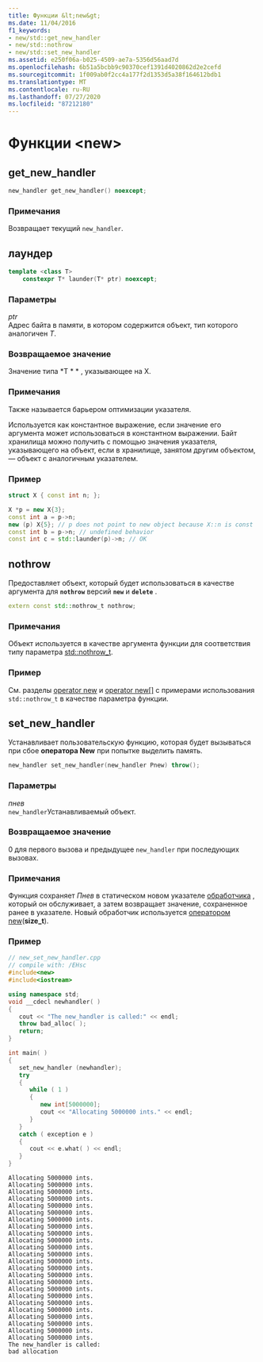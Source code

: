 ```yaml
---
title: Функции &lt;new&gt;
ms.date: 11/04/2016
f1_keywords:
- new/std::get_new_handler
- new/std::nothrow
- new/std::set_new_handler
ms.assetid: e250f06a-b025-4509-ae7a-5356d56aad7d
ms.openlocfilehash: 6b51a5bcbb9c90370cef1391d4020862d2e2cefd
ms.sourcegitcommit: 1f009ab0f2cc4a177f2d1353d5a38f164612bdb1
ms.translationtype: MT
ms.contentlocale: ru-RU
ms.lasthandoff: 07/27/2020
ms.locfileid: "87212180"
---
```

# <a name="ltnewgt-functions"></a>Функции &lt;new&gt;

## <a name="get_new_handler"></a><a name="get_new_handler"></a>get_new_handler

```cpp
new_handler get_new_handler() noexcept;
```

### <a name="remarks"></a>Примечания

Возвращает текущий `new_handler`.

## <a name="launder"></a><a name="launder"></a>лаундер

```cpp
template <class T>
    constexpr T* launder(T* ptr) noexcept;
```

### <a name="parameters"></a>Параметры

*ptr*\
Адрес байта в памяти, в котором содержится объект, тип которого аналогичен *T*.

### <a name="return-value"></a>Возвращаемое значение

Значение типа *T \* * , указывающее на X.

### <a name="remarks"></a>Примечания

Также называется барьером оптимизации указателя.

Используется как константное выражение, если значение его аргумента может использоваться в константном выражении. Байт хранилища можно получить с помощью значения указателя, указывающего на объект, если в хранилище, занятом другим объектом, — объект с аналогичным указателем.

### <a name="example"></a>Пример

```cpp
struct X { const int n; };

X *p = new X{3};
const int a = p->n;
new (p) X{5}; // p does not point to new object because X::n is const
const int b = p->n; // undefined behavior
const int c = std::launder(p)->n; // OK
```

## <a name="nothrow"></a><a name="nothrow"></a>nothrow

Предоставляет объект, который будет использоваться в качестве аргумента для **`nothrow`** версий **`new`** и **`delete`** .

```cpp
extern const std::nothrow_t nothrow;
```

### <a name="remarks"></a>Примечания

Объект используется в качестве аргумента функции для соответствия типу параметра [std::nothrow_t](../standard-library/nothrow-t-structure.md).

### <a name="example"></a>Пример

См. разделы [operator new](../standard-library/new-operators.md#op_new) и [operator new&#91;&#93;](../standard-library/new-operators.md#op_new_arr) с примерами использования `std::nothrow_t` в качестве параметра функции.

## <a name="set_new_handler"></a><a name="set_new_handler"></a>set_new_handler

Устанавливает пользовательскую функцию, которая будет вызываться при сбое **оператора New** при попытке выделить память.

```cpp
new_handler set_new_handler(new_handler Pnew) throw();
```

### <a name="parameters"></a>Параметры

*пнев*\
`new_handler`Устанавливаемый объект.

### <a name="return-value"></a>Возвращаемое значение

0 для первого вызова и предыдущее `new_handler` при последующих вызовах.

### <a name="remarks"></a>Примечания

Функция сохраняет *Пнев* в статическом новом указателе [обработчика](../standard-library/new-typedefs.md#new_handler) , который он обслуживает, а затем возвращает значение, сохраненное ранее в указателе. Новый обработчик используется [оператором new](../standard-library/new-operators.md#op_new)(**size_t**).

### <a name="example"></a>Пример

```cpp
// new_set_new_handler.cpp
// compile with: /EHsc
#include<new>
#include<iostream>

using namespace std;
void __cdecl newhandler( )
{
   cout << "The new_handler is called:" << endl;
   throw bad_alloc( );
   return;
}

int main( )
{
   set_new_handler (newhandler);
   try
   {
      while ( 1 )
      {
         new int[5000000];
         cout << "Allocating 5000000 ints." << endl;
      }
   }
   catch ( exception e )
   {
      cout << e.what( ) << endl;
   }
}
```

```Output
Allocating 5000000 ints.
Allocating 5000000 ints.
Allocating 5000000 ints.
Allocating 5000000 ints.
Allocating 5000000 ints.
Allocating 5000000 ints.
Allocating 5000000 ints.
Allocating 5000000 ints.
Allocating 5000000 ints.
Allocating 5000000 ints.
Allocating 5000000 ints.
Allocating 5000000 ints.
Allocating 5000000 ints.
Allocating 5000000 ints.
Allocating 5000000 ints.
Allocating 5000000 ints.
Allocating 5000000 ints.
Allocating 5000000 ints.
Allocating 5000000 ints.
Allocating 5000000 ints.
Allocating 5000000 ints.
Allocating 5000000 ints.
Allocating 5000000 ints.
Allocating 5000000 ints.
The new_handler is called:
bad allocation
```
